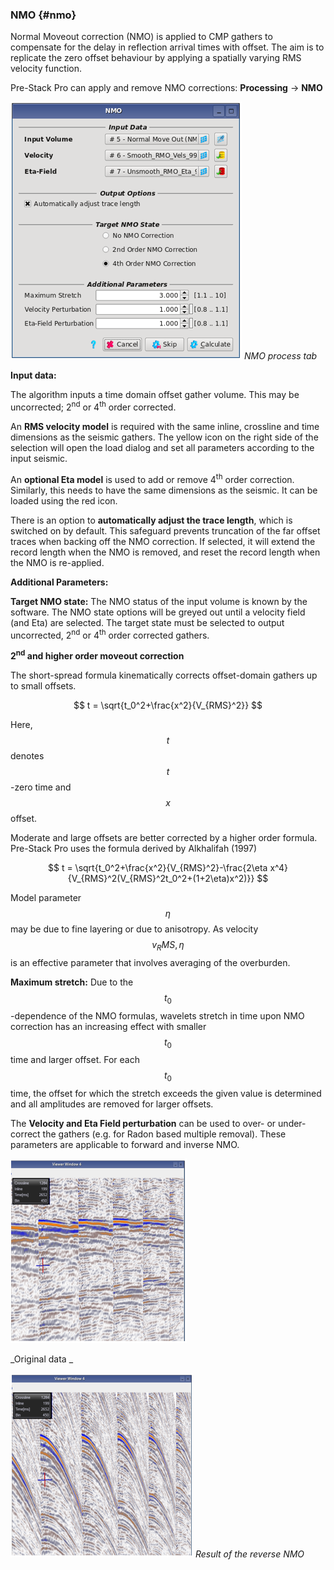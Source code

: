 ### NMO {#nmo}

Normal Moveout correction (NMO) is applied to CMP gathers to compensate for the delay in reflection arrival times with offset. The aim is to replicate the zero offset behaviour by applying a spatially varying RMS velocity function. 

Pre-Stack Pro can apply and remove NMO corrections:  **Processing** → **NMO**

![](/assets/001_Processing.PNG)
_NMO process tab_


**Input data:**

The algorithm inputs a time domain offset gather volume. This may be uncorrected; 2<sup>nd</sup> or 4<sup>th</sup> order corrected. 

An **RMS velocity model** is required with the same inline, crossline and time dimensions as the seismic gathers. The yellow icon on the right side of the selection will open the load dialog and set all parameters according to the input seismic.

An **optional Eta model** is used to add or remove 4<sup>th</sup> order correction. Similarly, this needs to have the same dimensions as the seismic. It can be loaded using the red icon.

There is an option to **automatically adjust the trace length**, which is switched on by default. This safeguard prevents truncation of the far offset traces when backing off the NMO correction. If selected, it will extend the record length when the NMO is removed, and reset the record length when the NMO is re-applied. 

**Additional Parameters:**

**Target NMO state:** The NMO status of the input volume is known by the software. The NMO state options will be greyed out until a velocity field (and Eta) are selected. The target state must be selected to output uncorrected, 2<sup>nd</sup> or 4<sup>th</sup> order corrected gathers.

**2<sup>nd</sup> and higher order moveout correction**

The short-spread formula kinematically corrects offset-domain gathers up to small offsets.



$$
t = \sqrt{t_0^2+\frac{x^2}{V_{RMS}^2}}
$$



Here, $$t$$ denotes $$t$$-zero time and $$x$$ offset. 

Moderate and large offsets are better corrected by a higher order formula. Pre-Stack Pro uses the formula derived by Alkhalifah (1997)


$$
t = \sqrt{t_0^2+\frac{x^2}{V_{RMS}^2}-\frac{2\eta x^4}{V_{RMS}^2(V_{RMS}^2t_0^2+(1+2\eta)x^2)}} 
$$



Model parameter $$\eta$$ may be due to fine layering or due to anisotropy. As velocity  $$v_RMS,\eta$$ is an effective parameter that involves averaging of the overburden.

**Maximum stretch:** Due to the $$t_0$$-dependence of the NMO formulas, wavelets stretch in time upon NMO correction has an increasing effect with smaller $$t_0$$ time and larger offset. For each $$t_0$$ time, the offset for which the stretch exceeds the given value is determined and all amplitudes are removed for larger offsets.

The **Velocity and Eta Field perturbation** can be used to over- or under-correct the gathers (e.g. for Radon based multiple removal). These parameters are applicable to forward and inverse NMO.

![](/assets/002_Processing.PNG)

_Original data _


![](/assets/003_Processing.PNG)
_Result of the reverse NMO_